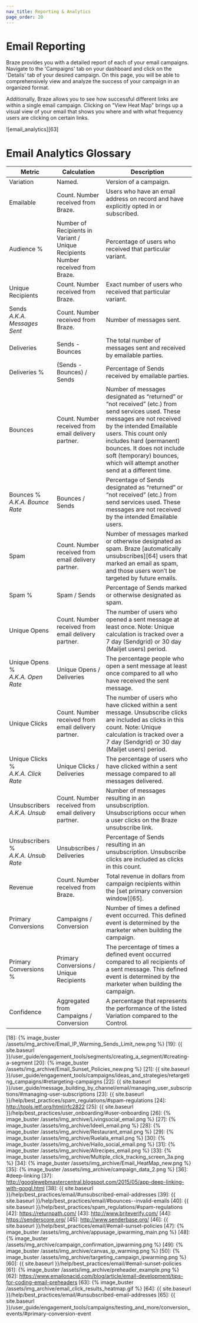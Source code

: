 ```yaml
---
nav_title: Reporting & Analytics
page_order: 20
---
```


# Email Reporting

Braze provides you with a detailed report of each of your email campaigns. Navigate to the 'Campaigns' tab on your dashboard and click on the 'Details' tab of your desired campaign. On this page, you will be able to comprehensively view and analyze the success of your campaign in an organized format.

Additionally, Braze allows you to see how successful different links are within a single email campaign. Clicking on "View Heat Map" brings up a visual view of your email that shows you where and with what frequency users are clicking on certain links.

![email_analytics][63]

# Email Analytics Glossary

|Metric |Calculation |Description
|---|---|---|
|Variation |Named. |Version of a campaign.
|Emailable |Count. Number received from Braze. |Users who have an email address on record and have explicitly opted in or subscribed.
|Audience % |Number of Recipients in Variant / Unique Recipients  <br> Number received from Braze. |Percentage of users who received that particular variant.
|Unique Recipients |Count. Number received from Braze. |Exact number of users who received that particular variant.
|Sends <br> _A.K.A. Messages Sent_ |Count. Number received from Braze. |Number of messages sent.
|Deliveries |Sends - Bounces |The total number of messages sent and received by emailable parties.
|Deliveries % |(Sends - Bounces) / Sends |Percentage of Sends received by emailable parties.
|Bounces |Count. Number received from email delivery partner. |Number of messages designated as “returned” or “not received” (etc.) from send services used. These messages are not received by the intended Emailable users. This count only includes hard (permanent) bounces. It does not include soft (temporary) bounces, which will attempt another send at a different time.
|Bounces % <br> _A.K.A. Bounce Rate_ |Bounces / Sends |Percentage of Sends designated as “returned” or “not received” (etc.) from send services used. These messages are not received by the intended Emailable users.
|Spam |Count. Number received from email delivery partner. |Number of messages marked or otherwise designated as spam. Braze [automatically unsubscribes][64] users that marked an email as spam, and those users won’t be targeted by future emails.
|Spam % |Spam / Sends |Percentage of Sends marked or otherwise designated as spam.
|Unique Opens |Count. Number received from email delivery partner. |The number of users who opened a sent message at least once. Note: Unique calculation is tracked over a 7 day (Sendgrid) or 30 day (Mailjet users) period.
|Unique Opens % <br> _A.K.A. Open Rate_ |Unique Opens / Deliveries |The percentage people who open a sent message at least once compared to all who have received the sent message.
|Unique Clicks |Count. Number received from email delivery partner. |The number of users who have clicked within a sent message. Unsubscribe clicks are included as clicks in this count. Note: Unique calculation is tracked over a 7 day (Sendgrid) or 30 day (Mailjet users) period.
|Unique Clicks % <br> _A.K.A. Click Rate_ |Unique Clicks / Deliveries |The percentage of users who have clicked within a sent message compared to all messages delivered.
|Unsubscribers <br> _A.K.A. Unsub_ |Count. Number received from email delivery partner. |Number of messages resulting in an unsubscription. Unsubscriptions occur when a user clicks on the Braze unsubscribe link.
|Unsubscribers % <br> _A.K.A. Unsub Rate_ |Unsubscribes / Deliveries |Percentage of Sends resulting in an unsubscription. Unsubscribe clicks are included as clicks in this count.
|Revenue |Count. Number received from Braze. |Total revenue in dollars from campaign recipients within the [set primary conversion window][65].
|Primary Conversions |Campaigns / Conversion |Number of times a defined event occurred. This defined event is determined by the marketer when building the campaign.
|Primary Conversions % |Primary Conversions / Unique Recipients |The percentage of times a defined event occurred compared to all recipients of a sent message. This defined event is determined by the marketer when building the campaign.
|Confidence |Aggregated from Campaigns / Conversion |A percentage that represents the performance of the listed Variation compared to the Control.|


[18]: {% image_buster /assets/img_archive/Email_IP_Warming_Sends_Limit_new.png %}
[19]: {{ site.baseurl }}/user_guide/engagement_tools/segments/creating_a_segment/#creating-a-segment
[20]: {% image_buster /assets/img_archive/Email_Sunset_Policies_new.png %}
[21]: {{ site.baseurl }}/user_guide/engagement_tools/campaigns/ideas_and_strategies/retargeting_campaigns/#retargeting-campaigns
[22]: {{ site.baseurl }}/user_guide/message_building_by_channel/email/managing_user_subscriptions/#managing-user-subscriptions
[23]: {{ site.baseurl }}/help/best_practices/spam_regulations/#spam-regulations
[24]: http://tools.ietf.org/html/rfc2822
[25]: {{ site.baseurl }}/help/best_practices/user_onboarding/#user-onboarding
[26]: {% image_buster /assets/img_archive/Livingsocial_email.png %}
[27]: {% image_buster /assets/img_archive/Ideeli_email.png %}
[28]: {% image_buster /assets/img_archive/Restaurant_email.png %}
[29]: {% image_buster /assets/img_archive/Ruelala_email.png %}
[30]: {% image_buster /assets/img_archive/Hailo_social_email.png %}
[31]: {% image_buster /assets/img_archive/Allrecipes_email.png %}
[33]: {% image_buster /assets/img_archive/Multiple_click_tracking_screen_3a.png %}
[34]: {% image_buster /assets/img_archive/Email_HeatMap_new.png %}
[35]: {% image_buster /assets/img_archive/campaign_data_2.png %}
[36]: #deep-linking
[37]: http://googlewebmastercentral.blogspot.com/2015/05/app-deep-linking-with-googl.html
[38]: {{ site.baseurl }}/help/best_practices/email/#unsubscribed-email-addresses
[39]: {{ site.baseurl }}/help/best_practices/email/#bounces--invalid-emails
[40]: {{ site.baseurl }}/help/best_practices/spam_regulations/#spam-regulations
[42]: https://returnpath.com/
[43]: http://www.briteverify.com/
[44]: https://senderscore.org/
[45]: http://www.senderbase.org/
[46]: {{ site.baseurl }}/help/best_practices/email/#email-sunset-policies
[47]: {% image_buster /assets/img_archive/appusage_ipwarming_main.png %}
[48]: {% image_buster /assets/img_archive/campaign_confirmation_ipwarming.png %}
[49]: {% image_buster /assets/img_archive/canvas_ip_warming.png %}
[50]: {% image_buster /assets/img_archive/targeting_campaign_ipwarming.png %}
[60]: {{ site.baseurl }}/help/best_practices/email/#email-sunset-policies
[61]: {% image_buster /assets/img_archive/preheader_example.png %}
[62]: https://www.emailonacid.com/blog/article/email-development/tips-for-coding-email-preheaders
[63]: {% image_buster /assets/img_archive/email_click_results_heatmap.gif %}
[64]: {{ site.baseurl }}/help/best_practices/email/#unsubscribed-email-addresses
[65]: {{ site.baseurl }}/user_guide/engagement_tools/campaigns/testing_and_more/conversion_events/#primary-conversion-event
